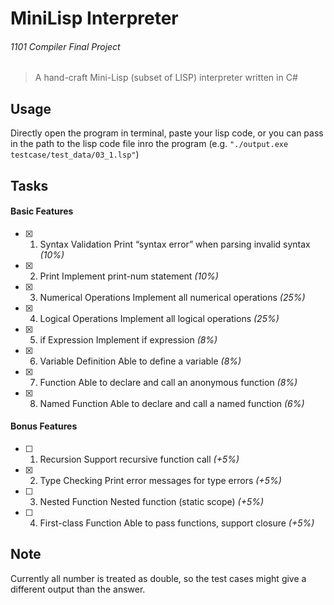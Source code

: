 # MiniLisp Interpreter
###### 1101 Compiler Final Project

> A hand-craft Mini-Lisp (subset of LISP) interpreter written in C#

## Usage
Directly open the program in terminal, paste your lisp code,
or you can pass in the path to the lisp code file inro the program (e.g. `"./output.exe testcase/test_data/03_1.lsp"`)

## Tasks

#### Basic Features

- [x] 1. Syntax Validation Print “syntax error” when parsing invalid syntax *(10%)*
- [x] 2. Print Implement print-num statement *(10%)*
- [x] 3. Numerical Operations Implement all numerical operations *(25%)*
- [x] 4. Logical Operations Implement all logical operations *(25%)*
- [x] 5. if Expression Implement if expression *(8%)*
- [x] 6. Variable Definition Able to define a variable *(8%)*
- [x] 7. Function Able to declare and call an anonymous function *(8%)*
- [x] 8. Named Function Able to declare and call a named function *(6%)*

#### Bonus Features
- [ ] 1. Recursion Support recursive function call *(+5%)*
- [x] 2. Type Checking Print error messages for type errors *(+5%)*
- [ ] 3. Nested Function Nested function (static scope) *(+5%)*
- [ ] 4. First-class Function Able to pass functions, support closure *(+5%)*

## Note
Currently all number is treated as double, so the test cases might give a different output than the answer.